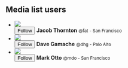 ## Media list users


<ul class="media-list media-list-users list-group">
  <li class="list-group-item">
    <div class="media">
      <a class="media-left" href="#">
        <img class="media-object img-circle" src="{{ relative }}assets/img/avatar-fat.jpg">
      </a>
      <div class="media-body">
        <button class="btn btn-primary-outline btn-sm pull-right">
          <span class="icon icon-add-user"></span> Follow
        </button>
        <strong>Jacob Thornton</strong>
        <small>@fat - San Francisco</small>
      </div>
    </div>
  </li>
  <li class="list-group-item">
    <div class="media">
      <a class="media-left" href="#">
        <img class="media-object img-circle" src="{{ relative }}assets/img/avatar-dhg.png">
      </a>
      <div class="media-body">
        <button class="btn btn-primary-outline btn-sm pull-right">
          <span class="icon icon-add-user"></span> Follow
        </button>
        <strong>Dave Gamache</strong>
        <small>@dhg - Palo Alto</small>
      </div>
    </div>
  </li>
  <li class="list-group-item">
    <div class="media">
      <a class="media-left" href="#">
        <img class="media-object img-circle" src="{{ relative }}assets/img/avatar-mdo.png">
      </a>
      <div class="media-body">
        <button class="btn btn-primary-outline btn-sm pull-right">
          <span class="icon icon-add-user"></span> Follow
        </button>
        <strong>Mark Otto</strong>
        <small>@mdo - San Francisco</small>
      </div>
    </div>
  </li>
</ul>

